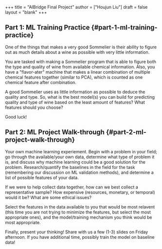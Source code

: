 +++
title = "AIBridge Final Project"
author = ["Houjun Liu"]
draft = false
layout = "blank"
+++

## Part 1: ML Training Practice {#part-1-ml-training-practice}

One of the things that makes a very good Sommelier is their ability to figure out as much details about a wine as possible with very little information.

You are tasked with making a Sommelier program that is able to figure both the type and quality of wine from available chemical information. Also, you have a "flavor-ater" machine that makes a linear combination of multiple chemical features together (similar to PCA), which is counted as one chemical feature after combination.

A good Sommelier uses as little information as possible to deduce the quality and type. So, what is the best model(s) you can build for predicting quality and type of wine based on the least amount of features? What features should you choose?

Good luck!


## Part 2: ML Project Walk-through {#part-2-ml-project-walk-through}

Your own machine learning experiement. Begin with a problem in your field; go through the available/your own data, determine what type of problem it is, and discuss why machine learning could be a good solution for the problem. Research/quantify the baselines in the field for the task (remembering our discussion on ML validation methods), and determine a list of possible features of your data.

If we were to help collect data together, how can we best collect a representative sample? How expensive (resources, monetary, or temporal) would it be? What are some ethical issues?

Select the features in the data available to you that would be most relavent (this time you are not trying to minimize the features, but select the most appropriate ones), and the model/training mechanism you think would be most appropriate.

Finally, present your thinking! Share with us a few (1-3) slides on Friday afternoon. If you have additional time, possibly train the model on baseline data!